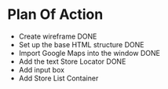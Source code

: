 # Plan Of Action

- Create wireframe DONE
- Set up the base HTML structure DONE 
- Import Google Maps into the window DONE
- Add the text Store Locator DONE 
- Add input box
- Add Store List Container